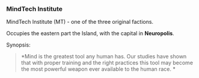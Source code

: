 ### MindTech Institute

MindTech Institute (MT) - one of the three original factions.

Occupies the eastern part the Island, with the capital in **Neuropolis**.

Synopsis:

> *Mind is the greatest tool any human has. Our studies have shown that with proper training and the right practices this tool may become the most powerful weapon ever available to the human race. *
<!--stackedit_data:
eyJoaXN0b3J5IjpbLTE4MDQzMzk3MDgsLTc2NjIyMzUwMl19
-->